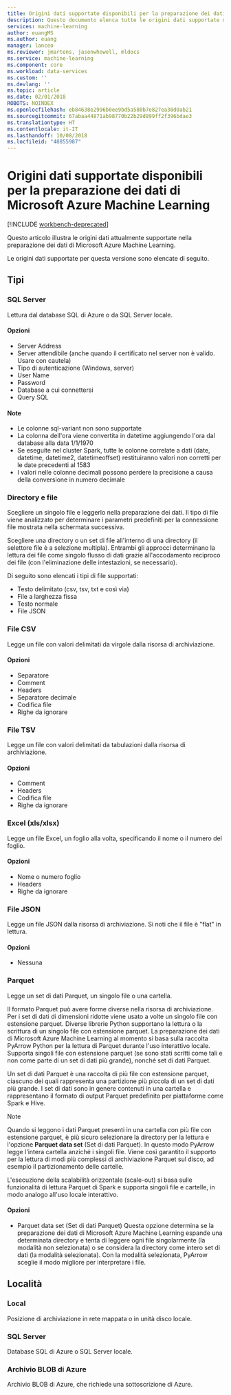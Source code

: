 ```yaml
---
title: Origini dati supportate disponibili per la preparazione dei dati di Microsoft Azure Machine Learning | Microsoft Docs
description: Questo documento elenca tutte le origini dati supportate disponibili per la preparazione dei dati di Microsoft Azure Machine Learning.
services: machine-learning
author: euangMS
ms.author: euang
manager: lanceo
ms.reviewer: jmartens, jasonwhowell, mldocs
ms.service: machine-learning
ms.component: core
ms.workload: data-services
ms.custom: ''
ms.devlang: ''
ms.topic: article
ms.date: 02/01/2018
ROBOTS: NOINDEX
ms.openlocfilehash: eb84638e2996b0ee9bd5a580b7e827ea30d0ab21
ms.sourcegitcommit: 67abaa44871ab98770b22b29d899ff2f396bdae3
ms.translationtype: HT
ms.contentlocale: it-IT
ms.lasthandoff: 10/08/2018
ms.locfileid: "48855987"
---
```

# <a name="supported-data-sources-for-azure-machine-learning-data-preparation"></a>Origini dati supportate disponibili per la preparazione dei dati di Microsoft Azure Machine Learning 

[!INCLUDE [workbench-deprecated](../../../includes/aml-deprecating-preview-2017.md)] 

Questo articolo illustra le origini dati attualmente supportate nella preparazione dei dati di Microsoft Azure Machine Learning.

Le origini dati supportate per questa versione sono elencate di seguito.

## <a name="types"></a>Tipi 

### <a name="sql-server"></a>SQL Server
Lettura dal database SQL di Azure o da SQL Server locale.

#### <a name="options"></a>Opzioni
- Server Address
- Server attendibile (anche quando il certificato nel server non è valido. Usare con cautela)
- Tipo di autenticazione (Windows, server)
- User Name
- Password
- Database a cui connettersi
- Query SQL

#### <a name="notes"></a>Note
- Le colonne sql-variant non sono supportate
- La colonna dell'ora viene convertita in datetime aggiungendo l'ora dal database alla data 1/1/1970
- Se eseguite nel cluster Spark, tutte le colonne correlate a dati (date, datetime, datetime2, datetimeoffset) restituiranno valori non corretti per le date precedenti al 1583
- I valori nelle colonne decimali possono perdere la precisione a causa della conversione in numero decimale

### <a name="directory-vs-file"></a>Directory e file
Scegliere un singolo file e leggerlo nella preparazione dei dati. Il tipo di file viene analizzato per determinare i parametri predefiniti per la connessione file mostrata nella schermata successiva.

Scegliere una directory o un set di file all'interno di una directory (il selettore file è a selezione multipla). Entrambi gli approcci determinano la lettura dei file come singolo flusso di dati grazie all'accodamento reciproco dei file (con l'eliminazione delle intestazioni, se necessario).

Di seguito sono elencati i tipi di file supportati:
- Testo delimitato (csv, tsv, txt e così via)
- File a larghezza fissa
- Testo normale
- File JSON

### <a name="csv-file"></a>File CSV
Legge un file con valori delimitati da virgole dalla risorsa di archiviazione.

#### <a name="options"></a>Opzioni
- Separatore
- Comment
- Headers
- Separatore decimale
- Codifica file
- Righe da ignorare

### <a name="tsv-file"></a>File TSV
Legge un file con valori delimitati da tabulazioni dalla risorsa di archiviazione.

#### <a name="options"></a>Opzioni
- Comment
- Headers
- Codifica file
- Righe da ignorare

### <a name="excel-xlsxlsx"></a>Excel (xls/xlsx)
Legge un file Excel, un foglio alla volta, specificando il nome o il numero del foglio.

#### <a name="options"></a>Opzioni
- Nome o numero foglio
- Headers
- Righe da ignorare

### <a name="json-file"></a>File JSON
Legge un file JSON dalla risorsa di archiviazione. Si noti che il file è "flat" in lettura.

#### <a name="options"></a>Opzioni
- Nessuna

### <a name="parquet"></a>Parquet
Legge un set di dati Parquet, un singolo file o una cartella.

Il formato Parquet può avere forme diverse nella risorsa di archiviazione. Per i set di dati di dimensioni ridotte viene usato a volte un singolo file con estensione parquet. Diverse librerie Python supportano la lettura o la scrittura di un singolo file con estensione parquet. La preparazione dei dati di Microsoft Azure Machine Learning al momento si basa sulla raccolta PyArrow Python per la lettura di Parquet durante l'uso interattivo locale. Supporta singoli file con estensione parquet (se sono stati scritti come tali e non come parte di un set di dati più grande), nonché set di dati Parquet.

Un set di dati Parquet è una raccolta di più file con estensione parquet, ciascuno dei quali rappresenta una partizione più piccola di un set di dati più grande. I set di dati sono in genere contenuti in una cartella e rappresentano il formato di output Parquet predefinito per piattaforme come Spark e Hive.

>[!NOTE]
>Quando si leggono i dati Parquet presenti in una cartella con più file con estensione parquet, è più sicuro selezionare la directory per la lettura e l'opzione **Parquet data set** (Set di dati Parquet). In questo modo PyArrow legge l'intera cartella anziché i singoli file. Viene così garantito il supporto per la lettura di modi più complessi di archiviazione Parquet sul disco, ad esempio il partizionamento delle cartelle.

L'esecuzione della scalabilità orizzontale (scale-out) si basa sulle funzionalità di lettura Parquet di Spark e supporta singoli file e cartelle, in modo analogo all'uso locale interattivo.

#### <a name="options"></a>Opzioni
- Parquet data set (Set di dati Parquet) Questa opzione determina se la preparazione dei dati di Microsoft Azure Machine Learning espande una determinata directory e tenta di leggere ogni file singolarmente (la modalità non selezionata) o se considera la directory come intero set di dati (la modalità selezionata). Con la modalità selezionata, PyArrow sceglie il modo migliore per interpretare i file.


## <a name="locations"></a>Località
### <a name="local"></a>Local
Posizione di archiviazione in rete mappata o in unità disco locale.

### <a name="sql-server"></a>SQL Server
Database SQL di Azure o SQL Server locale.

### <a name="azure-blob-storage"></a>Archivio BLOB di Azure
Archivio BLOB di Azure, che richiede una sottoscrizione di Azure.

